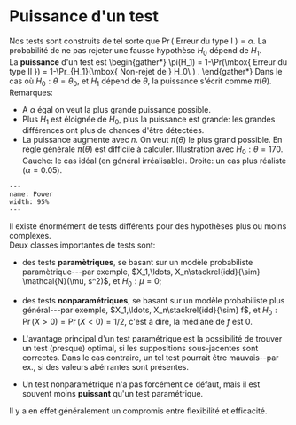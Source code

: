 # Puissance d'un test

Nos tests sont construits de tel sorte que $\Pr(\mbox{ Erreur du type I }) =\alpha$.
La probabilité de ne pas rejeter une fausse hypothèse $H_0$ dépend de $H_1$.  
La **puissance** d'un test est
\begin{gather*}
\pi(H_1) = 1-\Pr(\mbox{ Erreur du type II }) = 1-\Pr_{H_1}(\mbox{ Non-rejet de } H_0\ ) .
\end{gather*}
Dans le cas où $H_0:\theta=\theta_0$, et $H_1$ dépend de $\theta$, la puissance s'écrit comme $\pi(\theta)$. Remarques: 

- A $\alpha$ égal on veut la plus grande puissance possible.
- Plus $H_1$ est éloignée de $H_0$, plus la puissance est grande: les grandes différences ont plus de chances d'être détectées.
- La puissance augmente avec $n$.
On veut $\pi(\theta)$ le plus grand possible. En règle générale $\pi(\theta)$ est difficile à calculer.
Illustration avec $H_0:\theta=170$. Gauche: le cas idéal (en général irréalisable). Droite: un cas plus réaliste ($\alpha=0.05$).

```{figure} PDFSVG/Power.svg
---
name: Power
width: 95%
---
```

Il existe énormément de tests différents pour des hypothèses plus ou moins complexes.  
Deux classes importantes de tests sont:
- des tests **paramètriques**, se basant sur un modèle probabiliste paramètrique---par exemple, 
$X_1,\ldots, X_n\stackrel{idd}{\sim} \mathcal{N}(\mu, s^2)$, et $H_0:\mu=0$;
- des tests **nonparamétriques**, se basant sur un modèle probabiliste plus général---par exemple, 
$X_1,\ldots, X_n\stackrel{idd}{\sim} f$, et $H_0:\Pr(X>0)=\Pr(X<0)=1/2$, c'est à dire, la médiane de $f$ est 0.  

- L'avantage principal d'un test paramétrique est la possibilité de trouver un test (presque) optimal, 
si les suppositions sous-jacentes sont correctes. Dans le cas contraire, un tel test pourrait être mauvais--par ex., si des valeurs abérrantes sont présentes. 
- Un test nonparamétrique n'a pas forcément ce défaut, mais il est souvent moins **puissant**  qu'un test paramétrique.
  
Il y a en effet généralement un compromis entre flexibilité et efficacité. 
